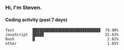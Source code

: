 ### Hi, I'm Steven.

#### Coding activity (past 7 days)
```
Text        ▓▓▓▓▓▓▓▓▓▓▓▓▓▓▓▓▓▓▓▓▓▓▓▓▓▓▓▓▓▓  79.90%
JavaScript  ▓▓▓▓▓                           15.63%
Bash        ▓                                2.82%
other                                        1.65%
```
